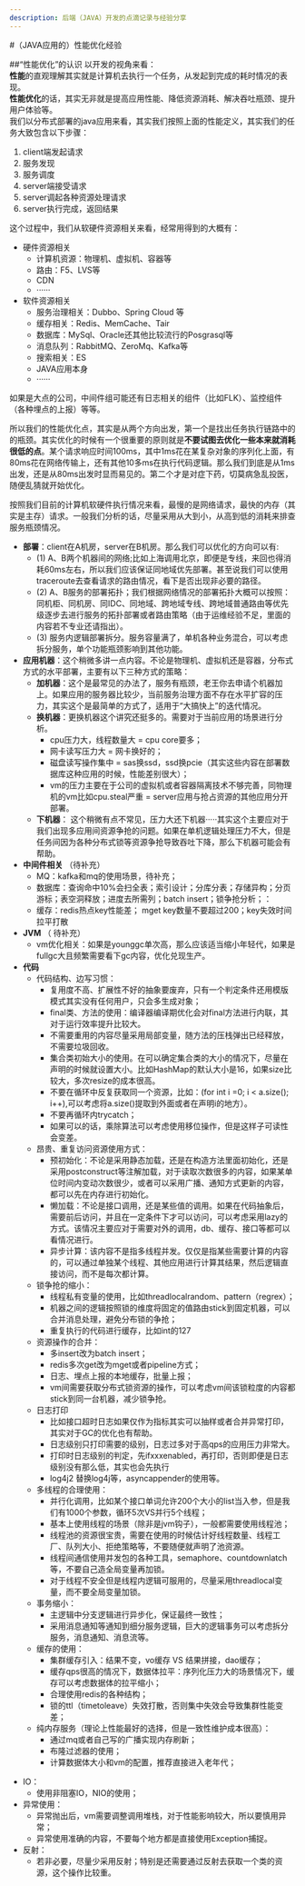 ```yaml
---
description: 后端（JAVA）开发的点滴记录与经验分享
---
```


#（JAVA应用的）性能优化经验

##“性能优化”的认识
以开发的视角来看：  
**性能**的直观理解其实就是计算机去执行一个任务，从发起到完成的耗时情况的表现。  
**性能优化**的话，其实无非就是提高应用性能、降低资源消耗、解决吞吐瓶颈、提升用户体验等。  
我们以分布式部署的java应用来看，其实我们按照上面的性能定义，其实我们的任务大致包含以下步骤：

1. client端发起请求
2. 服务发现
3. 服务调度
4. server端接受请求
5. server调起各种资源处理请求
6. server执行完成，返回结果

这个过程中，我们从软硬件资源相关来看，经常用得到的大概有：

* 硬件资源相关
  * 计算机资源：物理机、虚拟机、容器等
  * 路由：F5、LVS等
  * CDN
  * ······
* 软件资源相关
  * 服务治理相关：Dubbo、Spring Cloud 等
  * 缓存相关：Redis、MemCache、Tair
  * 数据库：MySql、Oracle还其他比较流行的Posgrasql等
  * 消息队列：RabbitMQ、ZeroMq、Kafka等
  * 搜索相关：ES
  * JAVA应用本身
  * ······

如果是大点的公司，中间件组可能还有日志相关的组件（比如FLK）、监控组件（各种埋点的上报）等等。

所以我们的性能优化点，其实是从两个方向出发，第一个是找出任务执行链路中的的瓶颈。其实优化的时候有一个很重要的原则就是**不要试图去优化一些本来就消耗很低的点**。某个请求响应时间100ms，其中1ms花在某复杂对象的序列化上面，有80ms花在网络传输上，还有其他10多ms在执行代码逻辑。那么我们到底是从1ms出发，还是从80ms出发时显而易见的。第二个才是对症下药，切莫病急乱投医，随便乱猜就开始优化。

按照我们目前的计算机软硬件执行情况来看，最慢的是网络请求，最快的内存（其实是主存）请求。一般我们分析的话，尽量采用从大到小，从高到低的消耗来排查服务瓶颈情况。

  - **部署**：client在A机房，server在B机房。那么我们可以优化的方向可以有: 
     * (1) A、B两个机器间的网络;比如上海调用北京，即便是专线，来回也得消耗60ms左右，所以我们应该保证同地域优先部署。甚至说我们可以使用traceroute去查看请求的路由情况，看下是否出现非必要的路径。
     * (2) A、B服务的部署拓扑；我们根据网络情况的部署拓扑大概可以按照：同机柜、同机房、同IDC、同地域、跨地域专线、跨地域普通路由等优先级逐步去进行服务的拓扑部署或者路由策略（由于运维经验不足，里面的内容若不专业还请指出）。
     * (3) 服务内逻辑部署拆分。服务容量满了，单机各种业务混合，可以考虑拆分服务，单个功能瓶颈影响到其他功能。
  - **应用机器**：这个稍微多讲一点内容。不论是物理机、虚拟机还是容器，分布式方式的水平部署，主要有以下三种方式的策略：
     * **加机器**：这个是最常见的办法了，服务有瓶颈，老王你去申请个机器加上。如果应用的服务器比较少，当前服务治理方面不存在水平扩容的压力，其实这个是最简单的方式了，适用于“大搞快上”的迭代情况。
     * **换机器**：更换机器这个讲究还挺多的。需要对于当前应用的场景进行分析。
        * cpu压力大，线程数量大 = cpu core要多；
        * 网卡读写压力大 = 网卡换好的；
        * 磁盘读写操作集中 = sas换ssd，ssd换pcie（其实这些内容在部署数据库这种应用的时候，性能差别很大）；
        * vm的压力主要在于公司的虚拟机或者容器隔离技术不够完善，同物理机的vm比如cpu.steal严重 = server应用与抢占资源的其他应用分开部署。
     * **下机器**： 这个稍微有点不常见，压力大还下机器·····其实这个主要应对于我们出现多应用间资源争抢的问题。如果在单机逻辑处理压力不大，但是任务间因为各种分布式锁等资源争抢导致吞吐下降，那么下机器可能会有帮助。
  - **中间件相关** （待补充）
     * MQ：kafka和mq的使用场景，待补充；
     * 数据库：查询命中10%会扫全表；索引设计；分库分表；存储异构；分页游标；表空洞释放；进度去所需列；batch insert；锁争抢分析；：
     * 缓存：redis热点key性能差； mget key数量不要超过200；key失效时间拉平打散
  - **JVM** （ 待补充）
     * vm优化相关：如果是younggc单次高，那么应该适当缩小年轻代，如果是fullgc大且频繁需要看下gc内容，优化兑现生产。
  - **代码**
     * 代码结构、边写习惯：
        * 复用度不高、扩展性不好的抽象要废弃，只有一个判定条件还用模版模式其实没有任何用户，只会多生成对象；
        * final类、方法的使用：编译器编译期优化会对final方法进行内联，其对于运行效率提升比较大。
        * 不需要重用的内容尽量采用局部变量，随方法的压栈弹出已经释放，不需要垃圾回收。
        * 集合类初始大小的使用。在可以确定集合类的大小的情况下，尽量在声明的时候就设置大小。比如HashMap的默认大小是16，如果size比较大，多次resize的成本很高。
        * 不要在循环中反复获取同一个资源，比如：(for int i =0; i < a.size(); i++),可以考虑将a.size()提取到外面或者在声明i的地方）。
        * 不要再循环内trycatch；
        * 如果可以的话，乘除算法可以考虑使用移位操作，但是这样子可读性会变差。
     * 昂贵、重复访问资源使用方式：
        * 预初始化：不论是采用静态加载，还是在构造方法里面初始化，还是采用postconstruct等注解加载，对于读取次数很多的内容，如果某单位时间内变动次数很少，或者可以采用广播、通知方式更新的内容，都可以先在内存进行初始化。
        * 懒加载：不论是接口调用，还是某些值的调用。如果在代码抽象后，需要前后访问，并且在一定条件下才可以访问，可以考虑采用lazy的方式。该情况主要应对于需要对外的调用，db、缓存、接口等都可以看情况进行。
        * 异步计算：该内容不是指多线程并发。仅仅是指某些需要计算的内容的，可以通过单独某个线程、其他应用进行计算其结果，然后逻辑直接访问，而不是每次都计算。
     * 锁争抢的缩小：
        * 线程私有变量的使用，比如threadlocalrandom、pattern（regrex）；
        * 机器之间的逻辑按照锁的维度将固定的值路由stick到固定机器，可以合并消息处理，避免分布锁的争抢；
        * 重复执行的代码进行缓存，比如int的127
    * 资源操作的合并：
       * 多insert改为batch insert；
       * redis多次get改为mget或者pipeline方式；
       * 日志、埋点上报的本地缓存，批量上报；
       * vm间需要获取分布式锁资源的操作，可以考虑vm间该锁粒度的内容都stick到同一台机器，减少锁争抢。
    * 日志打印
       * 比如接口超时日志如果仅作为指标其实可以抽样或者合并异常打印，其实对于GC的优化也有帮助。
       * 日志级别只打印需要的级别，日志过多对于高qps的应用压力非常大。
       * 打印时日志级别的判定，先ifxxxenabled，再打印，否则即便是日志级别没有那么低，其实也会先执行
       * log4j2 替换log4j等，asyncappender的使用等。
    * 多线程的合理使用：
       * 并行化调用，比如某个接口单词允许200个大小的list当入参，但是我们有1000个参数，循环5次VS并行5个线程；
       * 基本上使用线程的场景（除非是jvm钩子），一般都需要使用线程池；
       * 线程池的资源很宝贵，需要在使用的时候估计好线程数量、线程工厂、队列大小、拒绝策略等，不要随便就声明了池资源。
       * 线程间通信使用并发包的各种工具，semaphore、countdownlatch等，不要自己造全局变量再加锁。
       * 对于线程不安全但是线程内逻辑可服用的，尽量采用threadlocal变量，而不要全局变量加锁。
    * 事务缩小：
       * 主逻辑中分支逻辑进行异步化，保证最终一致性；
       * 采用消息通知等通知到细分服务逻辑，巨大的逻辑事务可以考虑拆分服务，消息通知、消息流等。
    * 缓存的使用：
       * 集群缓存引入：结果不变，vo缓存 VS 结果拼接，dao缓存；
       * 缓存qps很高的情况下，数据体拉平：序列化压力大的场景情况下，缓存可以考虑数据体的拉平缩小；
       * 合理使用redis的各种结构；
       * 锁的ttl（timetoleave）失效打散，否则集中失效会导致集群性能变差；
    * 纯内存服务（理论上性能最好的选择，但是一致性维护成本很高）：
       * 通过mq或者自己写的广播实现内存刷新；
       * 布隆过滤器的使用；
       * 计算数据体大小和vm的配置，推荐直接进入老年代；
   * IO：
      * 使用非阻塞IO，NIO的使用；
   * 异常使用：
      * 异常抛出后，vm需要调整调用堆栈，对于性能影响较大，所以要慎用异常；
      * 异常使用准确的内容，不要每个地方都是直接使用Exception捕捉。
   * 反射：
      * 若非必要，尽量少采用反射；特别是还需要通过反射去获取一个类的资源，这个操作比较重。    

